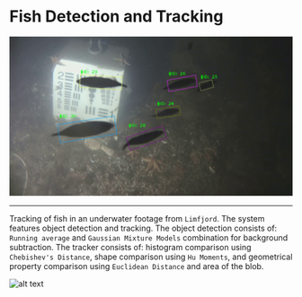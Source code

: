 # Fish Detection and Tracking

![alt text](https://github.com/MTA21634/P6_Fish_Detection/blob/main/images/example_1.png?raw=true)

<hr> 

Tracking of fish in an underwater footage from `Limfjord`. The system features object detection and tracking. The object detection consists of: `Running average` and `Gaussian Mixture Models` combination for background subtraction. The tracker consists of: histogram comparison using `Chebishev's Distance`, shape comparison using `Hu Moments`, and geometrical property comparison using `Euclidean Distance` and area of the blob.

![alt text](https://github.com/MTA21634/P6_Fish_Detection/blob/main/images/example_2.gif?raw=true)
